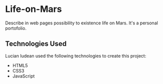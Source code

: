 # Life-on-Mars
Describe in web pages possibility to existence life on Mars. It's a personal portofolio.

## Technologies Used

Lucian Iudean used the following technologies to create this project:

- HTML5
- CSS3
- JavaScript
